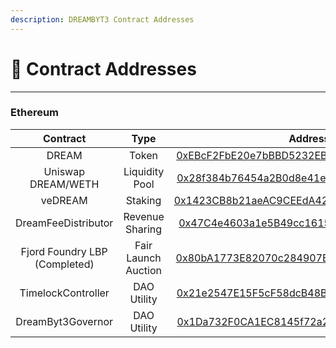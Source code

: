 ```yaml
---
description: DREAMBYT3 Contract Addresses
---
```


# 📜 Contract Addresses

***

### Ethereum

|            Contract           |         Type        |                                                           Address                                                          |
| :---------------------------: | :-----------------: | :------------------------------------------------------------------------------------------------------------------------: |
|             DREAM             |        Token        |  [0xEBcF2FbE20e7bBBD5232EB186B85c143d362074e](https://etherscan.io/token/0xEBcF2FbE20e7bBBD5232EB186B85c143d362074e#code)  |
|       Uniswap DREAM/WETH      |    Liquidity Pool   |    [0x28f384b76454a2B0d8e41e5b92715E9A36edA494](https://etherscan.io/address/0x28f384b76454a2B0d8e41e5b92715E9A36edA494)   |
|            veDREAM            |       Staking       |    [0x1423CB8b21aeAC9CEEdA4279F8E376A748Bc62DB](https://etherscan.io/address/0x1423cb8b21aeac9ceeda4279f8e376a748bc62db)   |
|      DreamFeeDistributor      |   Revenue Sharing   |    [0x47C4e4603a1e5B49cc161555fB1Ba1f1581E2c11](https://etherscan.io/address/0x47c4e4603a1e5b49cc161555fb1ba1f1581e2c11)   |
| Fjord Foundry LBP (Completed) | Fair Launch Auction |     [0x80bA1773E82070c284907EAEe2Ba05453F14F071](https://etherscan.io/token/0x80ba1773e82070c284907eaee2ba05453f14f071)    |
|       TimelockController      |     DAO Utility     | [0x21e2547E15F5cF58dcB48Bbe059Bd7836DF87Ed2](https://etherscan.io/address/0x21e2547e15f5cf58dcb48bbe059bd7836df87ed2#code) |
|       DreamByt3Governor       |     DAO Utility     |    [0x1Da732F0CA1EC8145f72a28a4B30a8bbDf7106A1](https://etherscan.io/address/0x1da732f0ca1ec8145f72a28a4b30a8bbdf7106a1)   |



